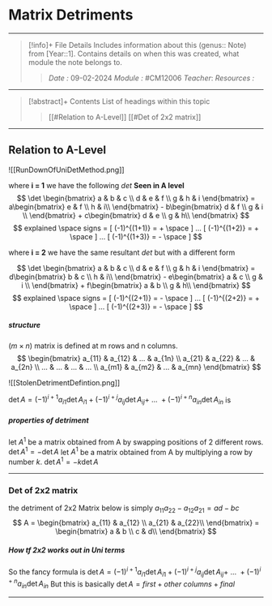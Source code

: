# Matrix Detriments
---
> [!info]+ File Details
> Includes information about this (genus:: Note) from [Year::1]. Contains details on when this was created, what module the note belongs to.
> > *Date :* 09-02-2024
> > *Module :* #CM12006
> > *Teacher*: 
> > *Resources :*

---
> [!abstract]+ Contents
> List of headings within this topic
> > [[#Relation to A-Level]] 
> [[#Det of 2x2 matrix]]
--- 
## Relation to A-Level 

![[RunDownOfUniDetMethod.png]]

where **i = 1** we have the following $det$ **Seen in A level**
$$ \det \begin{bmatrix} a & b & c \\ d & e & f \\ g & h & i \end{bmatrix} = a\begin{bmatrix} e & f \\ h & i\\ \end{bmatrix} - b\begin{bmatrix} d & f \\ g & i \\ \end{bmatrix} + c\begin{bmatrix} d & e \\ g & h\\ \end{bmatrix} $$
$$ explained \space signs  = [ (-1)^{(1+1)} = + \space ] ... [ (-1)^{(1+2)} = + \space ] ... [ (-1)^{(1+3)} = - \space ]  $$

where **i = 2** we have the same resultant $det$ but with a different form

$$ \det \begin{bmatrix} a & b & c \\ d & e & f \\ g & h & i \end{bmatrix} = d\begin{bmatrix} b & c \\ h & i\\ \end{bmatrix} - e\begin{bmatrix} a & c \\ g & i \\ \end{bmatrix} + f\begin{bmatrix} a & b \\ g & h\\ \end{bmatrix} $$
$$ explained \space signs  = [ (-1)^{(2+1)} = - \space ] ... [ (-1)^{(2+2)} = + \space ] ... [ (-1)^{(2+3)} = - \space ] $$
##### structure
$(m \times n)$ matrix is defined at m rows and n columns.
$$ \begin{bmatrix}
a_{11} & a_{12} & ... & a_{1n} \\
a_{21} & a_{22} & ... & a_{2n} \\
... & ... & ... & ... \\
a_{m1} & a_{m2} & ... & a_{mn} 
\end{bmatrix} $$

![[StolenDetrimentDefintion.png]]

$\det A = (-1)^{i+1}a_{i1} \det A_{i1} + (-1)^{i+j}a_{ij} \det A_{ij} + ~...~ + (-1)^{i+n}a_{in} \det A_{in}$ is


##### properties of detriment 

let $A^1$ be a matrix obtained from A by swapping positions of 2 different rows. $\det A^1 = - \det A$ 
let $A^1$ be a matrix obtained from A by multiplying a row by number $k$. 
$\det A^1 = - k \det A$ 


--- 

### Det of 2x2 matrix 

the detriment of 2x2 Matrix below is simply $a_{11}a_{22} -a_{12}a_{21} = ad - bc$
$$ A = \begin{bmatrix}
a_{11} & a_{12} \\
a_{21} & a_{22}\\
\end{bmatrix} = \begin{bmatrix}
a & b \\
c & d\\
\end{bmatrix}  $$

##### How tf 2x2 works out in Uni terms 
 So the fancy formula is $\det A = (-1)^{i+1}a_{i1} \det A_{i1} + (-1)^{i+j}a_{ij} \det A_{ij} + ~...~ + (-1)^{i+n}a_{in} \det A_{in}$
 But this is basically $\det A = first + other ~ columns + final$
 
---